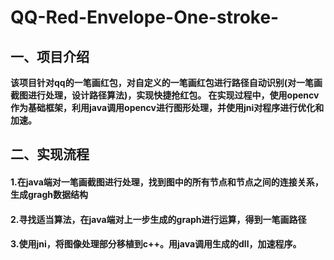 # QQ-Red-Envelope-One-stroke-

## 一、项目介绍
   **该项目针对qq的一笔画红包，对自定义的一笔画红包进行路径自动识别(对一笔画截图进行处理，设计路径算法)，实现快捷抢红包。
在实现过程中，使用opencv作为基础框架，利用java调用opencv进行图形处理，并使用jni对程序进行优化和加速。**
## 二、实现流程
#### 1.在java端对一笔画截图进行处理，找到图中的所有节点和节点之间的连接关系，生成gragh数据结构
#### 2.寻找适当算法，在java端对上一步生成的graph进行运算，得到一笔画路径
#### 3.使用jni，将图像处理部分移植到c++。用java调用生成的dll，加速程序。
